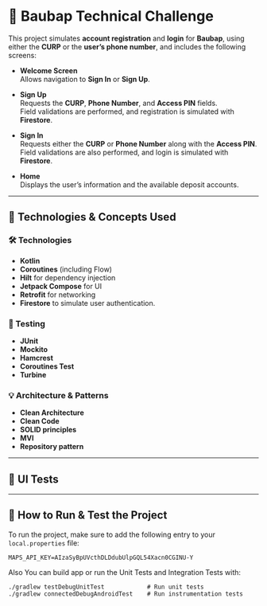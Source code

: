# 🏦 Baubap Technical Challenge

This project simulates **account registration** and **login** for **Baubap**, using either the **CURP** or the **user’s phone number**, and includes the following screens:

- **Welcome Screen**  
  Allows navigation to **Sign In** or **Sign Up**.  

- **Sign Up**  
  Requests the **CURP**, **Phone Number**, and **Access PIN** fields.  
  Field validations are performed, and registration is simulated with **Firestore**.  

- **Sign In**  
  Requests either the **CURP** or **Phone Number** along with the **Access PIN**.  
  Field validations are also performed, and login is simulated with **Firestore**.  

- **Home**  
  Displays the user’s information and the available deposit accounts.  
  
---

## 📌 Technologies & Concepts Used

### 🛠 Technologies

- **Kotlin**
- **Coroutines** (including Flow)
- **Hilt** for dependency injection
- **Jetpack Compose** for UI
- **Retrofit** for networking
- **Firestore** to simulate user authentication.

### 🧪 Testing

- **JUnit**
- **Mockito**
- **Hamcrest**
- **Coroutines Test**
- **Turbine**


### 💡 Architecture & Patterns

- **Clean Architecture**
- **Clean Code**
- **SOLID principles**
- **MVI**
- **Repository pattern**

---


## 🧪 UI Tests



---

## 🧪 How to Run & Test the Project

To run the project, make sure to add the following entry to your `local.properties` file:

```properties
MAPS_API_KEY=AIzaSyBpUVcthDLDdubUlpGQL54Xacn0CGINU-Y
```

Also You can build app or run the Unit Tests and Integration Tests with:

```
./gradlew testDebugUnitTest            # Run unit tests
./gradlew connectedDebugAndroidTest    # Run instrumentation tests
```




